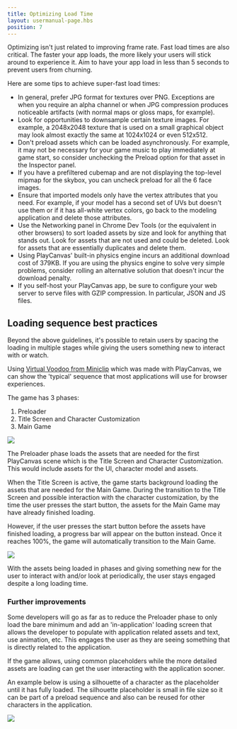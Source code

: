 ```yaml
---
title: Optimizing Load Time
layout: usermanual-page.hbs
position: 7
---
```


Optimizing isn't just related to improving frame rate. Fast load times are also critical. The faster your app loads, the more likely your users will stick around to experience it. Aim to have your app load in less than 5 seconds to prevent users from churning.

Here are some tips to achieve super-fast load times:

* In general, prefer JPG format for textures over PNG. Exceptions are when you require an alpha channel or when JPG compression produces noticeable artifacts (with normal maps or gloss maps, for example).
* Look for opportunities to downsample certain texture images. For example, a 2048x2048 texture that is used on a small graphical object may look almost exactly the same at 1024x1024 or even 512x512.
* Don't preload assets which can be loaded asynchronously. For example, it may not be necessary for your game music to play immediately at game start, so consider unchecking the Preload option for that asset in the Inspector panel.
* If you have a prefiltered cubemap and are not displaying the top-level mipmap for the skybox, you can uncheck preload for all the 6 face images.
* Ensure that imported models only have the vertex attributes that you need. For example, if your model has a second set of UVs but doesn't use them or if it has all-white vertex colors, go back to the modeling application and delete those attributes.
* Use the Networking panel in Chrome Dev Tools (or the equivalent in other browsers) to sort loaded assets by size and look for anything that stands out. Look for assets that are not used and could be deleted. Look for assets that are essentially duplicates and delete them.
* Using PlayCanvas' built-in physics engine incurs an additional download cost of 379KB. If you are using the physics engine to solve very simple problems, consider rolling an alternative solution that doesn't incur the download penalty.
* If you self-host your PlayCanvas app, be sure to configure your web server to serve files with GZIP compression. In particular, JSON and JS files.


## Loading sequence best practices

Beyond the above guidelines, it's possible to retain users by spacing the loading in multiple stages while giving the users something new to interact with or watch.

Using [Virtual Voodoo from Miniclip][1] which was made with PlayCanvas, we can show the 'typical' sequence that most applications will use for browser experiences.

The game has 3 phases:

1. Preloader
2. Title Screen and Character Customization
3. Main Game

<img src="/images/user-manual/optimization/loading/virtual-voodoo-phases.jpg" style="max-width: 100%;" />

The Preloader phase loads the assets that are needed for the first PlayCanvas scene which is the Title Screen and Character Customization. This would include assets for the UI, character model and assets.

When the Title Screen is active, the game starts background loading the assets that are needed for the Main Game. During the transition to the Title Screen and possible interaction with the character customization, by the time the user presses the start button, the assets for the Main Game may have already finished loading.

However, if the user presses the start button before the assets have finished loading, a progress bar will appear on the button instead. Once it reaches 100%, the game will automatically transition to the Main Game.

<img src="/images/user-manual/optimization/loading/virtual-voodoo-assets-not-ready.gif" style="max-width: 480px;" />

With the assets being loaded in phases and giving something new for the user to interact with and/or look at periodically, the user stays engaged despite a long loading time.

### Further improvements

Some developers will go as far as to reduce the Preloader phase to only load the bare minimum and add an 'in-application' loading screen that allows the developer to populate with application related assets and text, use animation, etc. This engages the user as they are seeing something that is directly related to the application.

If the game allows, using common placeholders while the more detailed assets are loading can get the user interacting with the application sooner.

An example below is using a silhouette of a character as the placeholder until it has fully loaded. The silhouette placeholder is small in file size so it can be part of a preload sequence and also can be reused for other characters in the application.

<img src="/images/user-manual/optimization/loading/character-load.gif" style="max-width: 360px;" />

[1]: https://www.miniclip.com/games/virtual-voodoo/en/
